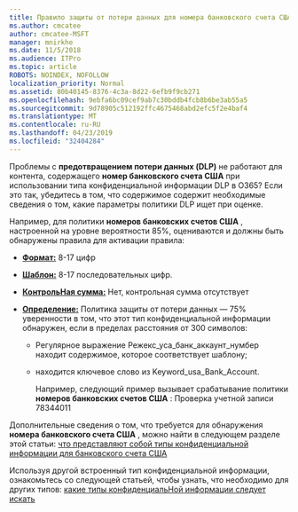 ```yaml
---
title: Правило защиты от потери данных для номера банковского счета США не работает
ms.author: cmcatee
author: cmcatee-MSFT
manager: mnirkhe
ms.date: 11/5/2018
ms.audience: ITPro
ms.topic: article
ROBOTS: NOINDEX, NOFOLLOW
localization_priority: Normal
ms.assetid: 80b40145-8376-4c3a-8d22-6efb9f9cb271
ms.openlocfilehash: 9ebfa6bc09cef9ab7c30bddb4fcb8b6be3ab55a5
ms.sourcegitcommit: 9d78905c512192ffc4675468abd2efc5f2e4baf4
ms.translationtype: MT
ms.contentlocale: ru-RU
ms.lasthandoff: 04/23/2019
ms.locfileid: "32404284"
---
```

Проблемы с **предотвращением потери данных (DLP)** не работают для контента, содержащего **номер банковского счета США** при использовании типа конфиденциальной информации DLP в O365? Если это так, убедитесь в том, что содержимое содержит необходимые сведения о том, какие параметры политики DLP ищет при оценке. 
  
Например, для политики **номеров банковских счетов США** , настроенной на уровне вероятности 85%, оцениваются и должны быть обнаружены правила для активации правила: 
  
- **[Формат:](https://docs.microsoft.com/office365/securitycompliance/what-the-sensitive-information-types-look-for#format-77)** 8-17 цифр 
    
- **[Шаблон:](https://docs.microsoft.com/office365/securitycompliance/what-the-sensitive-information-types-look-for#pattern-77)** 8-17 последовательных цифр. 
    
- **[КонтрольНая сумма:](https://docs.microsoft.com/office365/securitycompliance/what-the-sensitive-information-types-look-for#checksum-76)** Нет, контрольная сумма отсутствует 
    
- **[Определение:](https://docs.microsoft.com/office365/securitycompliance/what-the-sensitive-information-types-look-for)** Политика защиты от потери данных — 75% уверенности в том, что этот тип конфиденциальной информации обнаружен, если в пределах расстояния от 300 символов: 
    
  - Регулярное выражение Режекс_уса_банк_аккаунт_нумбер находит содержимое, которое соответствует шаблону;
    
  - находится ключевое слово из Keyword_usa_Bank_Account.
    
    Например, следующий пример вызывает срабатывание политики **номеров банковских счетов США** : Проверка учетной записи 78344011 
    
Дополнительные сведения о том, что требуется для обнаружения **номера банковского счета США** , можно найти в следующем разделе этой статьи: [что представляют собой типы конфиденциальной информации для банковского счета США](https://docs.microsoft.com/office365/securitycompliance/what-the-sensitive-information-types-look-for#us-bank-account-number)
  
Используя другой встроенный тип конфиденциальной информации, ознакомьтесь со следующей статьей, чтобы узнать, что необходимо для других типов: [какие типы конфиденциальНой информации следует искать](https://docs.microsoft.com/office365/securitycompliance/what-the-sensitive-information-types-look-for)
  

